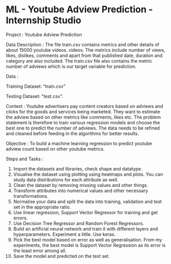 # ML - Youtube Adview Prediction - Internship Studio




Project : 
Youtube Adview Prediction


Data Description : 
The file train.csv contains metrics and other details of about 15000 youtube videos. videos. The metrics include number of views, likes, dislikes, comments and apart from that published date, duration and category are also included. The train.csv file also contains the metric number of adviews which is our target variable for prediction.


Data : 

Training Dataset: "train.csv"

Testing Dataset: "test.csv".


Context : 
Youtube advertisers pay content creators based on adviews and clicks for the goods and services being marketed. They want to estimate the adview based on other metrics like comments, likes etc. The problem statement is therefore to train various regression models and choose the best one to predict the number of adviews. The data needs to be refined and cleaned before feeding in the algorithms for better results.


Objective :
To build a machine learning regression to predict youtube adview count based on other youtube metrics.


Steps and Tasks :
1. Import the datasets and libraries, check shape and datatype.
2. Visualise the dataset using plotting using heatmaps and plots. You can study data distributions for each attribute as well.
3. Clean the dataset by removing missing values and other things.
4. Transform attributes into numerical values and other necessary transformations.
5. Normalise your data and split the data into training, validation and test set in the appropriate ratio.
6. Use linear regression, Support Vector Regressor for training and get errors.
7. Use Decision Tree Regressor and Random Forest Regressors.
8. Build an artificial neural network and train it with different layers and hyperparameters. Experiment a little. Use keras.
9. Pick the best model based on error as well as generalisation. From my experiments, the best model is Support Vector Regression as its error is the least error among all.
10. Save the model and predicted on the test set.
